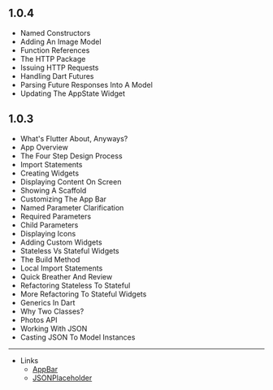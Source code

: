 ## 1.0.4
- Named Constructors
- Adding An Image Model
- Function References
- The HTTP Package
- Issuing HTTP Requests
- Handling Dart Futures
- Parsing Future Responses Into A Model
- Updating The AppState Widget

## 1.0.3
- What's Flutter About, Anyways?
- App Overview
- The Four Step Design Process
- Import Statements
- Creating Widgets
- Displaying Content On Screen
- Showing A Scaffold
- Customizing The App Bar
- Named Parameter Clarification
- Required Parameters
- Child Parameters
- Displaying Icons
- Adding Custom Widgets
- Stateless Vs Stateful Widgets
- The Build Method
- Local Import Statements
- Quick Breather And Review
- Refactoring Stateless To Stateful
- More Refactoring To Stateful Widgets
- Generics In Dart
- Why Two Classes?
- Photos API
- Working With JSON
- Casting JSON To Model Instances

----- 
- Links
  - [AppBar](https://api.flutter.dev/flutter/material/AppBar-class.html)
  - [JSONPlaceholder](https://jsonplaceholder.typicode.com/)